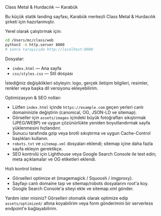 Class Metal & Hurdacılık — Karabük

Bu küçük statik landing sayfası, Karabük merkezli Class Metal & Hurdacılık şirketi için hazırlanmıştır.

Yerel olarak çalıştırmak için:

```bash
cd /Users/mc/class/web
python3 -m http.server 8000
# sonra tarayıcıda http://localhost:8000
```

Dosyalar:
- `index.html` — Ana sayfa
- `css/styles.css` — Stil dosyası

İstediğiniz değişiklikleri söyleyin: logo, gerçek iletişim bilgileri, resimler, renkler veya başka dil versiyonu ekleyebilirim.

Optimizasyon & SEO notları
- Lütfen `index.html` içinde `https://example.com` geçen yerleri canlı domaininizle değiştirin (canonical, OG, JSON-LD ve sitemap).
- Görseller için `assets/images` içindeki büyük fotoğrafları sıkıştırmak (JPEG/WEBP) ve uygun çözünürlükte yeniden boyutlandırmak sayfa yüklenmesini hızlandırır.
- Sunucu tarafında gzip veya brotli sıkıştırma ve uygun Cache-Control başlıkları kullanın.
- `robots.txt` ve `sitemap.xml` dosyaları eklendi; sitemap içine daha fazla sayfa ekleyin gerektikçe.
- SEO kontrolü için Lighthouse veya Google Search Console ile test edin; meta açıklamalar ve OG etiketleri eklendi.

Hızlı kontrol listesi
- Görselleri optimize et (imagemagick / Squoosh / imgproxy).
- Sayfayı canlı domaine taşı ve sitemap/robots dosyalarını root'a koy.
- Google Search Console'a siteyi ekle ve sitemap.xml gönder.

Yardım ister misiniz? Görselleri otomatik olarak optimize edip `assets/optimized/` altına koyabilirim veya form gönderimini bir serverless endpoint'e bağlayabilirim.